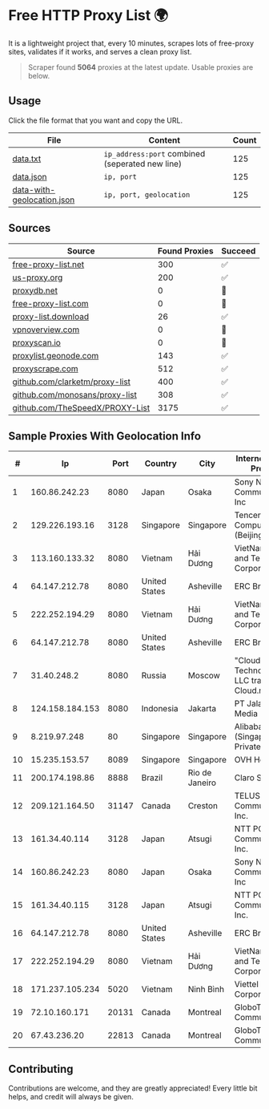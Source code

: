 
# Free HTTP Proxy List 🌍

It is a lightweight project that, every 10 minutes, scrapes lots of free-proxy sites, validates if it works, and serves a clean proxy list.


> Scraper found **5064** proxies at the latest update. Usable proxies are below.

## Usage

Click the file format that you want and copy the URL.


|File|Content|Count|
|----|-------|-----|
|[data.txt](https://raw.githubusercontent.com/themiralay/Proxy-List-World/master/data.txt)|`ip_address:port` combined (seperated new line)|125|
|[data.json](https://raw.githubusercontent.com/themiralay/Proxy-List-World/master/data.json)|`ip, port`|125|
|[data-with-geolocation.json](https://raw.githubusercontent.com/themiralay/Proxy-List-World/master/data-with-geolocation.json)|`ip, port, geolocation`|125|

## Sources

|Source|Found Proxies|Succeed|
|------|-------------|-------|
|[free-proxy-list.net](https://free-proxy-list.net)|300|✅|
|[us-proxy.org](https://www.us-proxy.org)|200|✅|
|[proxydb.net](http://proxydb.net)|0|🚫|
|[free-proxy-list.com](https://free-proxy-list.com/?page=&port=&type%5B%5D=http&type%5B%5D=https&up_time=0&search=Search)|0|🚫|
|[proxy-list.download](https://www.proxy-list.download/HTTP)|26|✅|
|[vpnoverview.com](https://vpnoverview.com/privacy/anonymous-browsing/free-proxy-servers)|0|🚫|
|[proxyscan.io](https://www.proxyscan.io)|0|🚫|
|[proxylist.geonode.com](https://proxylist.geonode.com/api/proxy-list?limit=300&page=1&sort_by=lastChecked&sort_type=desc&protocols=http,https)|143|✅|
|[proxyscrape.com](https://api.proxyscrape.com/v2/?request=displayproxies&protocol=http&timeout=10000&country=all&ssl=all&anonymity=all)|512|✅|
|[github.com/clarketm/proxy-list](https://raw.githubusercontent.com/clarketm/proxy-list/master/proxy-list-raw.txt)|400|✅|
|[github.com/monosans/proxy-list](https://raw.githubusercontent.com/monosans/proxy-list/main/proxies/http.txt)|308|✅|
|[github.com/TheSpeedX/PROXY-List](https://raw.githubusercontent.com/TheSpeedX/PROXY-List/master/http.txt)|3175|✅|


## Sample Proxies With Geolocation Info

|#|Ip|Port|Country|City|Internet Service Provider|
|-|--|----|-------|----|-------------------------|
|1|160.86.242.23|8080|Japan|Osaka|Sony Network Communications Inc|
|2|129.226.193.16|3128|Singapore|Singapore|Tencent Cloud Computing (Beijing) Co|
|3|113.160.133.32|8080|Vietnam|Hải Dương|VietNam Post and Telecom Corporation|
|4|64.147.212.78|8080|United States|Asheville|ERC Broadband|
|5|222.252.194.29|8080|Vietnam|Hải Dương|VietNam Post and Telecom Corporation|
|6|64.147.212.78|8080|United States|Asheville|ERC Broadband|
|7|31.40.248.2|8080|Russia|Moscow|"Cloud Technologies" LLC trading as Cloud.ru|
|8|124.158.184.153|8080|Indonesia|Jakarta|PT Jala Lintas Media|
|9|8.219.97.248|80|Singapore|Singapore|Alibaba Cloud (Singapore) Private Limited|
|10|15.235.153.57|8089|Singapore|Singapore|OVH Hosting|
|11|200.174.198.86|8888|Brazil|Rio de Janeiro|Claro S.A|
|12|209.121.164.50|31147|Canada|Creston|TELUS Communications Inc.|
|13|161.34.40.114|3128|Japan|Atsugi|NTT PC Communications, Inc.|
|14|160.86.242.23|8080|Japan|Osaka|Sony Network Communications Inc|
|15|161.34.40.115|3128|Japan|Atsugi|NTT PC Communications, Inc.|
|16|64.147.212.78|8080|United States|Asheville|ERC Broadband|
|17|222.252.194.29|8080|Vietnam|Hải Dương|VietNam Post and Telecom Corporation|
|18|171.237.105.234|5020|Vietnam|Ninh Bình|Viettel Corporation|
|19|72.10.160.171|20131|Canada|Montreal|GloboTech Communications|
|20|67.43.236.20|22813|Canada|Montreal|GloboTech Communications|



## Contributing

Contributions are welcome, and they are greatly appreciated! Every
little bit helps, and credit will always be given.


